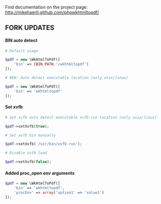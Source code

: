 Find documentation on the project page: http://mikehaertl.github.com/phpwkhtmltopdf/

FORK UPDATES
--------

#### BIN auto detect


```php
# Default usage

$pdf = new \WkHtmlToPdf([
    'bin' => (BIN_PATH.'/wkhtmltopdf')
]);
```

```php
# NEW: Auto detect executable location (only unix/linux)

$pdf = new \WkHtmlToPdf([
    'bin' => 'wkhtmltopdf'
]);
```

#### Set xvfb


```php
# Set xvfb auto detect executable xvfb-run location (only unix/linux)

$pdf->setXvfb(true);
```

```php
# Set xvfb bin manually

$pdf->setXvfb('/usr/bin/xvfb-run');
```

```php
# Disable xvfb load

$pdf->setXvfb(false);
```

#### Added proc_open env arguments

```php
$pdf = new \WkHtmlToPdf([
    'bin' => 'wkhtmltopdf',
    'procEnv' => array('option1' => 'value1')
]);
```